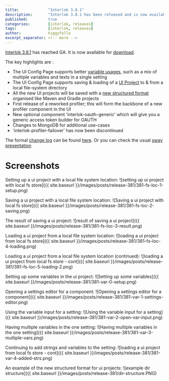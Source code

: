 ```yaml
---
title:             "Interlok 3.8.1"
description:       "Interlok 3.8.1 has been released and is now available for download."
published:         true
categories:        [interlok, releases]
tags:              [interlok, releases]
author:            higgyfella
excerpt_separator: <!-- more -->
---
```


[Interlok 3.8.1](https://development.adaptris.net/installers/Interlok/3.8.1/) has reached GA. It is now available for [download](https://development.adaptris.net/installers/Interlok/3.8.1/).

<!-- more -->

The key highlights are :

* The UI Config Page supports better [variable usages](http://interlok.adaptris.net/interlok-docs/ui-config-project.html#component-settings-modal), such as a mix of multiple variables and texts in a single setting
* The UI Config Page supports saving & loading of a [UI Project](http://interlok.adaptris.net/interlok-docs/ui-config-project.html) to & from a local file-system directory
* All the new UI projects will be saved with a [new structured format](http://interlok.adaptris.net/interlok-docs/ui-config-project.html#config-project-format) organised like Maven and Gradle projects
* First release of a reworked profiler; this will form the backbone of a new profiler component in the UI
* New optional component 'interlok-oauth-generic' which will give you a generic access token builder for OAUTH
* Changes to MongoDB for additional use-cases
* 'interlok-profiler-failover' has now been discontinued
    
The formal [change log](https://development.adaptris.net/docs/Interlok/changelog.html) can be found [here](https://development.adaptris.net/docs/Interlok/changelog.html). 
Or you can check the usual [sway presentation](https://sway.office.com/iLEeDZn6QtTCG2TS)


# Screenshots

Setting up a ui project with a local file system location:
![setting up ui project with local fs store]({{ site.baseurl }}/images/posts/release-381/381-fs-loc-1-setup.png)

Saving a ui project with a local file system location:
![Saving a ui project with local fs store]({{ site.baseurl }}/images/posts/release-381/381-fs-loc-2-saving.png)

The result of saving a ui project:
![result of saving a ui project]({{ site.baseurl }}/images/posts/release-381/381-fs-loc-3-result.png)

Loading a ui project from a local file system location: 
![loading a ui project from local fs store]({{ site.baseurl }}/images/posts/release-381/381-fs-loc-4-loading.png)

Loading a ui project from a local file system location (continued): 
![loading a ui project from local fs store - cont]({{ site.baseurl }}/images/posts/release-381/381-fs-loc-5-loading-2.png)

Setting up some variables in the ui project:
![Setting up some variables]({{ site.baseurl }}/images/posts/release-381/381-var-0-setup.png)

Opening a settings editor for a component:
![Opening a settings editor for a component]({{ site.baseurl }}/images/posts/release-381/381-var-1-settings-editor.png)

Using the variable input for a setting:
![Using the variable input for a setting]({{ site.baseurl }}/images/posts/release-381/381-var-2-open-var-input.png)

Having multiple variables in the one setting:
![Having multiple variables in the one setting]({{ site.baseurl }}/images/posts/release-381/381-var-3-multiple-vars.png)

Continuing to add strings and variables to the setting:
![loading a ui project from local fs store - cont]({{ site.baseurl }}/images/posts/release-381/381-var-4-added-strs.png)

An example of the new structured format for ui projects: 
![example dir structure]({{ site.baseurl }}/images/posts/release-381/dir-structure.PNG)
